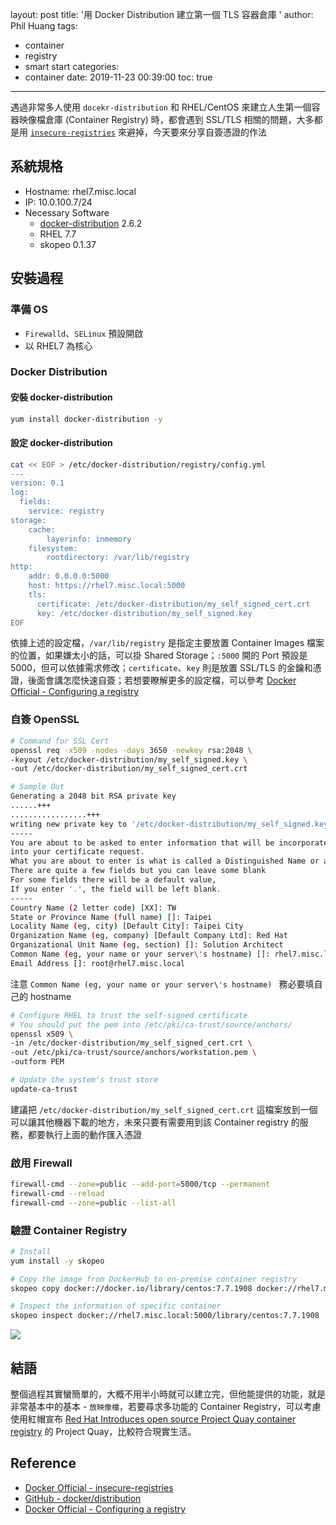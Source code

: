 layout: post
title: '用 Docker Distribution 建立第一個 TLS 容器倉庫 '
author: Phil Huang
tags:
  - container
  - registry
  - smart start
categories:
  - container
date: 2019-11-23 00:39:00
toc: true
---
遇過非常多人使用 `docekr-distribution` 和 RHEL/CentOS 來建立人生第一個容器映像檔倉庫 (Container Registry) 時，都會遇到 SSL/TLS 相關的問題，大多都是用 [`insecure-registries`][1] 來避掉，今天要來分享自簽憑證的作法

<!--more-->

## 系統規格
- Hostname: rhel7.misc.local
- IP: 10.0.100.7/24
- Necessary Software
  - [docker-distribution][2] 2.6.2
  - RHEL 7.7 
  - skopeo 0.1.37

## 安裝過程

### 準備 OS
- `Firewalld`、`SELinux` 預設開啟
- 以 RHEL7 為核心

### Docker Distribution

#### 安裝 docker-distribution
```bash
yum install docker-distribution -y
```

#### 設定 docker-distribution
```bash
cat << EOF > /etc/docker-distribution/registry/config.yml
---
version: 0.1
log:
  fields:
    service: registry
storage:
    cache:
        layerinfo: inmemory
    filesystem:
        rootdirectory: /var/lib/registry
http:
    addr: 0.0.0.0:5000
    host: https://rhel7.misc.local:5000
    tls:
      certificate: /etc/docker-distribution/my_self_signed_cert.crt
      key: /etc/docker-distribution/my_self_signed.key
EOF
```

依據上述的設定檔，`/var/lib/registry` 是指定主要放置 Container Images 檔案的位置，如果嫌太小的話，可以掛 Shared Storage；`:5000` 開的 Port 預設是 5000，但可以依據需求修改；`certificate`、`key` 則是放置 SSL/TLS 的金鑰和憑證，後面會講怎麼快速自簽；若想要瞭解更多的設定檔，可以參考 [Docker Official - Configuring a registry][3]

### 自簽 OpenSSL 
```bash
# Command for SSL Cert
openssl req -x509 -nodes -days 3650 -newkey rsa:2048 \
-keyout /etc/docker-distribution/my_self_signed.key \
-out /etc/docker-distribution/my_self_signed_cert.crt

# Sample Out
Generating a 2048 bit RSA private key
......+++
.................+++
writing new private key to '/etc/docker-distribution/my_self_signed.key'
-----
You are about to be asked to enter information that will be incorporated
into your certificate request.
What you are about to enter is what is called a Distinguished Name or a DN.
There are quite a few fields but you can leave some blank
For some fields there will be a default value,
If you enter '.', the field will be left blank.
-----
Country Name (2 letter code) [XX]: TW
State or Province Name (full name) []: Taipei
Locality Name (eg, city) [Default City]: Taipei City
Organization Name (eg, company) [Default Company Ltd]: Red Hat
Organizational Unit Name (eg, section) []: Solution Architect
Common Name (eg, your name or your server\'s hostname) []: rhel7.misc.local
Email Address []: root@rhel7.misc.local
```
注意 `Common Name (eg, your name or your server\'s hostname) ` 務必要填自己的 hostname


```bash
# Configure RHEL to trust the self-signed certificate
# You should put the pem into /etc/pki/ca-trust/source/anchors/
openssl x509 \
-in /etc/docker-distribution/my_self_signed_cert.crt \
-out /etc/pki/ca-trust/source/anchors/workstation.pem \
-outform PEM

# Update the system's trust store
update-ca-trust
```

建議把 `/etc/docker-distribution/my_self_signed_cert.crt` 這檔案放到一個可以讓其他機器下載的地方，未來只要有需要用到該 Container registry 的服務，都要執行上面的動作匯入憑證


### 啟用 Firewall
```bash
firewall-cmd --zone=public --add-port=5000/tcp --permanent
firewall-cmd --reload
firewall-cmd --zone=public --list-all
```

### 驗證 Container Registry
```bash
# Install
yum install -y skopeo

# Copy the image from DockerHub to on-premise container registry
skopeo copy docker://docker.io/library/centos:7.7.1908 docker://rhel7.misc.local:5000/library/centos:7.7.1908

# Inspect the information of specific container 
skopeo inspect docker://rhel7.misc.local:5000/library/centos:7.7.1908
```

![](/images/container-registry.png)


## 結語

整個過程其實蠻簡單的，大概不用半小時就可以建立完，但他能提供的功能，就是非常基本中的基本 - `放映像檔`，若要尋求多功能的 Container Registry，可以考慮使用紅帽宣布 [Red Hat Introduces open source Project Quay container registry][4] 的 Project Quay，比較符合現實生活。

## Reference
- [Docker Official - insecure-registries][1]
- [GitHub - docker/distribution][2]
- [Docker Official - Configuring a registry][3]
  
[1]: https://docs.docker.com/registry/insecure/
[2]: https://github.com/docker/distribution
[3]: https://docs.docker.com/registry/configuration/
[4]: https://www.redhat.com/en/blog/red-hat-introduces-open-source-project-quay-container-registry